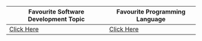 | Favourite Software Development Topic  | Favourite Programming Language  |
|---------------------------------------|--------------------------------|
| [Click Here](https://gist.github.com/DevJSter/24dd1e88e8ebb617015f55d2e7d928a0) | [Click Here](https://gist.github.com/DevJSter/f0369344ec8c4aab3f3c366808012fc8) |
